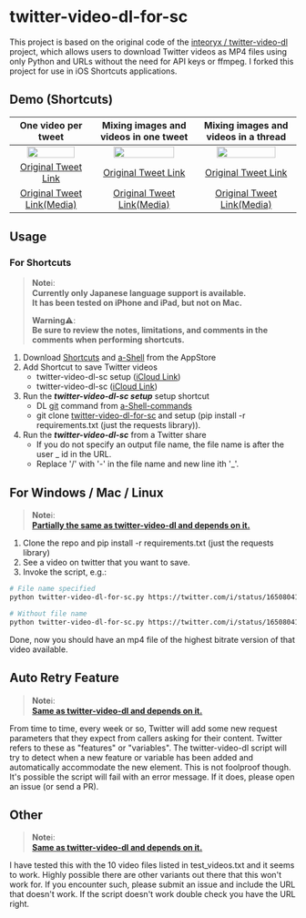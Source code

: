 # twitter-video-dl-for-sc

This project is based on the original code of the [inteoryx / twitter-video-dl](https://github.com/inteoryx/twitter-video-dl) project, which allows users to download Twitter videos as MP4 files using only Python and URLs without the need for API keys or ffmpeg. I forked this project for use in iOS Shortcuts applications.

## Demo (Shortcuts)

|One video per tweet|Mixing images and videos in one tweet|Mixing images and videos in a thread|
|:---:|:---:|:---:|
|<img src="./demo/demo1_v1_30fps_400x866.gif" width="80%">|<img src="./demo/demo2_v1_30fps_400x866.gif" width="80%">|<img src="./demo/demo3_v2_30fps_400x866.gif" width="80%">|
|[Original Tweet Link](https://twitter.com/i/status/1650829030609022981)|[Original Tweet Link](https://twitter.com/i/status/1650829418863136768)|[Original Tweet Link](https://twitter.com/i/status/1650804112987136000)|
|[Original Tweet Link(Media)](https://twitter.com/i/status/1650829030609022981)|[Original Tweet Link(Media)](https://twitter.com/tw_7rikazhexde/status/1650808610157662211?s=20)|[Original Tweet Link(Media)](https://twitter.com/tw_7rikazhexde/status/1650812768138981376?s=20)|

## Usage

### For Shortcuts

> **Note**ℹ️:<br />
> **Currently only Japanese language support is available.**  
> **It has been tested on iPhone and iPad, but not on Mac.**  
>
> **Warning**⚠️:<br />
> **Be sure to review the notes, limitations, and comments in the comments when performing shortcuts.**  

1. Download [Shortcuts](https://apps.apple.com/us/app/shortcuts/id915249334) and [a-Shell](https://apps.apple.com/jp/app/a-shell/id1473805438) from the AppStore
2. Add Shortcut to save Twitter videos
   * twitter-video-dl-sc setup ([iCloud Link](https://www.icloud.com/shortcuts/bd16e0c04216423ca98a1bacbf866915))
   * twitter-video-dl-sc ([iCloud Link](https://www.icloud.com/shortcuts/20e82f767f354607a4ebfa84de3e45b0))
3. Run the ***twitter-video-dl-sc setup*** setup shortcut  
   * DL [git](https://github.com/holzschu/a-Shell-commands/releases/download/0.1/git) command from [
a-Shell-commands](https://github.com/holzschu/a-Shell-commands)
   * git clone [twitter-video-dl-for-sc](https://github.com/7rikazhexde/twitter-video-dl-for-sc) and setup (pip install -r requirements.txt (just the requests library)).  
4. Run the ***twitter-video-dl-sc*** from a Twitter share  
   * If you do not specify an output file name, the file name is after the user _ id in the URL.
   * Replace '/' with '-' in the file name and new line ith '_'.

## For Windows / Mac / Linux

> **Note**ℹ️:<br />
> **[Partially the same as twitter-video-dl and depends on it.](https://github.com/inteoryx/twitter-video-dl)**  

1. Clone the repo and pip install -r requirements.txt (just the requests library)
2. See a video on twitter that you want to save.
3. Invoke the script, e.g.:

```bash
# File name specified
python twitter-video-dl-for-sc.py https://twitter.com/i/status/1650804112987136000 output_file_name
```

```bash
# Without file name
python twitter-video-dl-for-sc.py https://twitter.com/i/status/1650804112987136000 "" 
```

Done, now you should have an mp4 file of the highest bitrate version of that video available.

## Auto Retry Feature

> **Note**ℹ️:<br />
> **[Same as twitter-video-dl and depends on it.](https://github.com/inteoryx/twitter-video-dl)**  

From time to time, every week or so, Twitter will add some new request parameters that they expect from callers asking for their content.  Twitter refers to these as "features" or "variables".  The twitter-video-dl script will try to detect when a new feature or variable has been added and automatically accommodate the new element.  This is not foolproof though.  It's possible the script will fail with an error message.  If it does, please open an issue (or send a PR).

## Other

> **Note**ℹ️:<br />
> **[Same as twitter-video-dl and depends on it.](https://github.com/inteoryx/twitter-video-dl)**  

I have tested this with the 10 video files listed in test_videos.txt and it seems to work.  Highly possible there are other variants out there that this won't work for.  If you encounter such, please submit an issue and include the URL that doesn't work.  If the script doesn't work double check you have the URL right.
